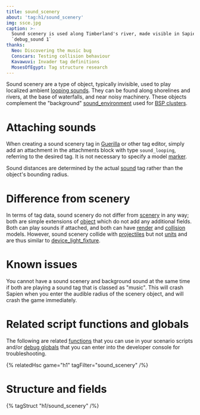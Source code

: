 ```yaml
---
title: sound_scenery
about: 'tag:h1/sound_scenery'
img: ssce.jpg
caption: >-
  Sound scenery is used along Timberland's river, made visible in Sapien using
  `debug_sound 1`
thanks:
  Neo: Discovering the music bug
  Conscars: Testing collision behaviour
  Kavawuvi: Invader tag definitions
  MosesOfEgypt: Tag structure research
---
```

Sound scenery are a type of object, typically invisible, used to play localized ambient [looping sounds](~sound_looping). They can be found along shorelines and rivers, at the base of waterfalls, and near noisy machinery. These objects complement the "background" [sound_environment](~) used for [BSP clusters](~scenario_structure_bsp#clusters-and-cluster-data).

# Attaching sounds
When creating a sound scenery tag in [Guerilla](~) or other tag editor, simply add an attachment in the attachments block with type `sound_looping`, referring to the desired tag. It is not necessary to specify a model [marker](~gbxmodel#markers).

Sound distances are determined by the actual [sound](~) tag rather than the object's bounding radius.

# Difference from scenery
In terms of tag data, sound scenery do not differ from [scenery](~) in any way; both are simple extensions of [object](~) which do not add any additional fields. Both can play sounds if attached, and both can have [render](~gbxmodel) and [collision](~model_collision_geometry) models. However, sound scenery collide with [projectiles](~projectile) but not [units](~unit) and are thus similar to [device_light_fixture](~).

# Known issues
You cannot have a sound scenery and background sound at the same time if both are playing a sound tag that is classed as "music". This will crash Sapien when you enter the audible radius of the scenery object, and will crash the game immediately.

# Related script functions and globals
The following are related [functions](~scripting#functions) that you can use in your scenario scripts and/or [debug globals](~scripting#external-globals) that you can enter into the developer console for troubleshooting.

{% relatedHsc game="h1" tagFilter="sound_scenery" /%}

# Structure and fields

{% tagStruct "h1/sound_scenery" /%}
